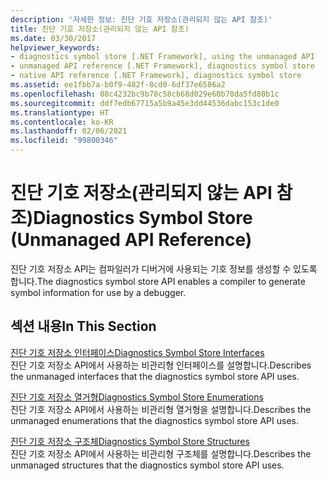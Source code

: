 ```yaml
---
description: '자세한 정보: 진단 기호 저장소(관리되지 않는 API 참조)'
title: 진단 기호 저장소(관리되지 않는 API 참조)
ms.date: 03/30/2017
helpviewer_keywords:
- diagnostics symbol store [.NET Framework], using the unmanaged API
- unmanaged API reference [.NET Framework], diagnostics symbol store
- native API reference [.NET Framework], diagnostics symbol store
ms.assetid: ee1fbb7a-b0f9-482f-8cd0-6df37e6586a2
ms.openlocfilehash: 08c4232bc9b78c58cb68d029e60b70da5fd80b1c
ms.sourcegitcommit: ddf7edb67715a5b9a45e3dd44536dabc153c1de0
ms.translationtype: HT
ms.contentlocale: ko-KR
ms.lasthandoff: 02/06/2021
ms.locfileid: "99800346"
---
```

# <a name="diagnostics-symbol-store-unmanaged-api-reference"></a><span data-ttu-id="c0ba3-103">진단 기호 저장소(관리되지 않는 API 참조)</span><span class="sxs-lookup"><span data-stu-id="c0ba3-103">Diagnostics Symbol Store (Unmanaged API Reference)</span></span>

<span data-ttu-id="c0ba3-104">진단 기호 저장소 API는 컴파일러가 디버거에 사용되는 기호 정보를 생성할 수 있도록 합니다.</span><span class="sxs-lookup"><span data-stu-id="c0ba3-104">The diagnostics symbol store API enables a compiler to generate symbol information for use by a debugger.</span></span>  
  
## <a name="in-this-section"></a><span data-ttu-id="c0ba3-105">섹션 내용</span><span class="sxs-lookup"><span data-stu-id="c0ba3-105">In This Section</span></span>  

 [<span data-ttu-id="c0ba3-106">진단 기호 저장소 인터페이스</span><span class="sxs-lookup"><span data-stu-id="c0ba3-106">Diagnostics Symbol Store Interfaces</span></span>](diagnostics-symbol-store-interfaces.md)  
 <span data-ttu-id="c0ba3-107">진단 기호 저장소 API에서 사용하는 비관리형 인터페이스를 설명합니다.</span><span class="sxs-lookup"><span data-stu-id="c0ba3-107">Describes the unmanaged interfaces that the diagnostics symbol store API uses.</span></span>  
  
 [<span data-ttu-id="c0ba3-108">진단 기호 저장소 열거형</span><span class="sxs-lookup"><span data-stu-id="c0ba3-108">Diagnostics Symbol Store Enumerations</span></span>](diagnostics-symbol-store-enumerations.md)  
 <span data-ttu-id="c0ba3-109">진단 기호 저장소 API에서 사용하는 비관리형 열거형을 설명합니다.</span><span class="sxs-lookup"><span data-stu-id="c0ba3-109">Describes the unmanaged enumerations that the diagnostics symbol store API uses.</span></span>  
  
 [<span data-ttu-id="c0ba3-110">진단 기호 저장소 구조체</span><span class="sxs-lookup"><span data-stu-id="c0ba3-110">Diagnostics Symbol Store Structures</span></span>](diagnostics-symbol-store-structures.md)  
 <span data-ttu-id="c0ba3-111">진단 기호 저장소 API에서 사용하는 비관리형 구조체를 설명합니다.</span><span class="sxs-lookup"><span data-stu-id="c0ba3-111">Describes the unmanaged structures that the diagnostics symbol store API uses.</span></span>
